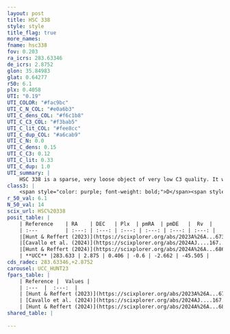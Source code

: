 ```yaml
---
layout: post
title: HSC 338
style: style
title_flag: true
more_names: 
fname: hsc338
fov: 0.203
ra_icrs: 283.63346
de_icrs: 2.8752
glon: 35.84983
glat: 0.64277
r50: 6.1
plx: 0.4058
UTI: "0.19"
UTI_COLOR: "#fac9bc"
UTI_C_N_COL: "#e0a6b3"
UTI_C_dens_COL: "#f6c1b8"
UTI_C_C3_COL: "#f3bab5"
UTI_C_lit_COL: "#fee8cc"
UTI_C_dup_COL: "#a6cab9"
UTI_C_N: 0.0
UTI_C_dens: 0.15
UTI_C_C3: 0.12
UTI_C_lit: 0.33
UTI_C_dup: 1.0
UTI_summary: |
    HSC 338 is a sparse, very loose object of very low C3 quality. It was recently reported in the literature.<br><br><span style="color: #99180f; font-weight: bold;">Warning: </span>contains less than 25 stars with <i>P>0.5</i> estimated.
class3: |
    <span style="color: purple; font-weight: bold;">D</span><span style="color: red; font-weight: bold;">C</span>
r_50_val: 6.1
N_50_val: 14
scix_url: HSC%20338
posit_table: |
    | Reference    | RA    | DEC   | Plx  | pmRA  | pmDE   |  Rv  |
    | :---         | :---: | :---: | :---: | :---: | :---: | :---: |
    |[Hunt & Reffert (2023)](https://scixplorer.org/abs/2023A%26A...673A.114H) | 283.636 | 2.902 | 0.429 | -0.637 | -2.685 | 49.026 |
    |[Cavallo et al. (2024)](https://scixplorer.org/abs/2024AJ....167...12C) | 283.74 | 2.884 | 0.449 | -- | -- | -- |
    |[Hunt & Reffert (2024)](https://scixplorer.org/abs/2024A%26A...686A..42H) | 283.636 | 2.902 | 0.429 | -0.637 | -2.685 | 49.026 |
    | **UCC** |283.633 | 2.875 | 0.406 | -0.6 | -2.662 | -45.505 | 
cds_radec: 283.63346,+2.8752
carousel: UCC_HUNT23
fpars_table: |
    | Reference |  Values |
    | :---  |  :---:  |
    | [Hunt & Reffert (2023)](https://scixplorer.org/abs/2023A%26A...673A.114H) | `AV50=4.372, diffAV50=3.124, MOD50=11.374, logAge50=8.076` |
    | [Cavallo et al. (2024)](https://scixplorer.org/abs/2024AJ....167...12C) | `AV50=4.86, dMod50=12.29, logAge50=7.58, [Fe/H]50=0.72` |
    | [Hunt & Reffert (2024)](https://scixplorer.org/abs/2024A%26A...686A..42H) | `MassJ=4534.92` |
shared_table: |
    
---
```

